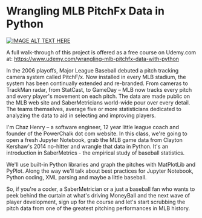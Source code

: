 # Wrangling MLB PitchFx Data in Python

[![IMAGE ALT TEXT HERE](https://img.youtube.com/vi/ZKydSxkm8DM/0.jpg#center)](https://www.youtube.com/watch?v=ZKydSxkm8DM)

A full walk-through of this project is offered as a free course on Udemy.com at: 
https://www.udemy.com/wrangling-mlb-pitchfx-data-with-python

In the 2006 playoffs, Major League Baseball debuted a pitch tracking camera system called PitchF/x. Now installed in every MLB stadium, the system has been continually extended and re-branded. From cameras to TrackMan radar, from StatCast, to GameDay – MLB now tracks every pitch and every player's movement on each pitch. The data are made public on the MLB web site and SaberMetricians world-wide pour over every detail. The teams themselves, average five or more statisticians dedicated to analyzing the data to aid in selecting and improving players.

I'm Chaz Henry – a software engineer, 12 year little league coach and founder of the PowerChalk dot com website. In this class, we're going to open a fresh Jupyter Notebook, grab the MLB game data from Clayton Kershaw's 2014 no-hitter and wrangle that data in Python. It's an introduction in SaberMetrics - the empirical study of baseball statistics.

We'll use built-in Python libraries and graph the pitches with MatPlotLib and PyPlot. Along the way we'll talk about best practices for Jupyter Notebook, Python coding, XML parsing and maybe a little baseball.

So, if you're a coder, a SaberMetrician or a just a baseball fan who wants to peek behind the curtain at what's driving MoneyBall and the next wave of player development, sign up for the course and let's start scrubbing the pitch data from one of the greatest pitching performances in MLB history.

